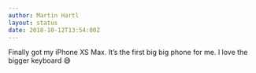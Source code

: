 ```yaml
---
author: Martin Hartl
layout: status
date: 2018-10-12T13:54:00Z
---
```

Finally got my iPhone XS Max. It’s the first big big phone for me. I love the bigger keyboard 😅